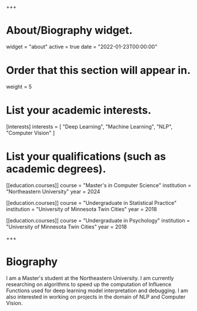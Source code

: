 +++
# About/Biography widget.
widget = "about"
active = true
date = "2022-01-23T00:00:00"

# Order that this section will appear in.
weight = 5

# List your academic interests.
[interests]
  interests = [
    "Deep Learning",
    "Machine Learning",
    "NLP",
    "Computer Vision"
  ]

# List your qualifications (such as academic degrees).
[[education.courses]]
  course = "Master's in Computer Science"
  institution = "Northeastern University"
  year = 2024
  
[[education.courses]]
  course = "Undergraduate in Statistical Practice"
  institution = "University of Minnesota Twin Cities"
  year = 2018

[[education.courses]]
  course = "Undergraduate in Psychology"
  institution = "University of Minnesota Twin Cities"
  year = 2018

+++

# Biography

I am a Master's student at the Northeastern University. I am currently researching on algorithms to speed up the computation of Influence Functions used for deep learning model interpretation and debugging. I am also interested in working on projects in the domain of NLP and Computer Vision.

